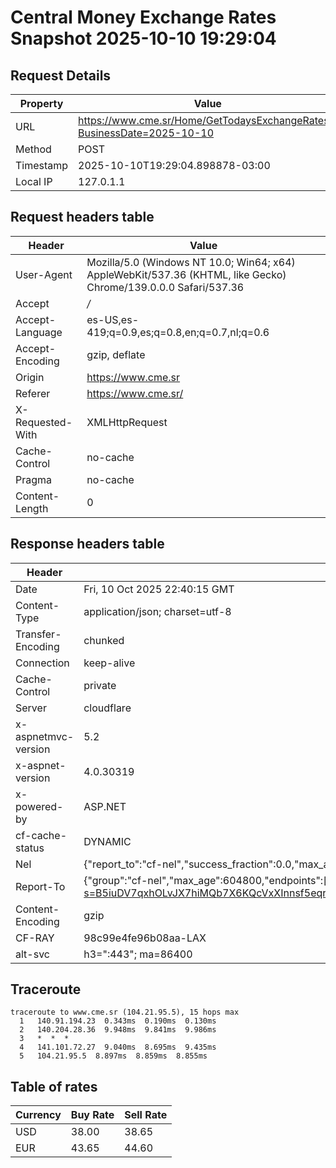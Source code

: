 # Central Money Exchange Rates Snapshot 2025-10-10 19:29:04
## Request Details

| Property | Value |
|----------|-------|
| URL | https://www.cme.sr/Home/GetTodaysExchangeRates/?BusinessDate=2025-10-10 |
| Method | POST |
| Timestamp | 2025-10-10T19:29:04.898878-03:00 |
| Local IP | 127.0.1.1 |
    
## Request headers table

| Header | Value |
|--------|-------|
| User-Agent | Mozilla/5.0 (Windows NT 10.0; Win64; x64) AppleWebKit/537.36 (KHTML, like Gecko) Chrome/139.0.0.0 Safari/537.36 |
| Accept | */* |
| Accept-Language | es-US,es-419;q=0.9,es;q=0.8,en;q=0.7,nl;q=0.6 |
| Accept-Encoding | gzip, deflate |
| Origin | https://www.cme.sr |
| Referer | https://www.cme.sr/ |
| X-Requested-With | XMLHttpRequest |
| Cache-Control | no-cache |
| Pragma | no-cache |
| Content-Length | 0 |

    
## Response headers table
| Header | Value |
|--------|-------|
| Date | Fri, 10 Oct 2025 22:40:15 GMT |
| Content-Type | application/json; charset=utf-8 |
| Transfer-Encoding | chunked |
| Connection | keep-alive |
| Cache-Control | private |
| Server | cloudflare |
| x-aspnetmvc-version | 5.2 |
| x-aspnet-version | 4.0.30319 |
| x-powered-by | ASP.NET |
| cf-cache-status | DYNAMIC |
| Nel | {"report_to":"cf-nel","success_fraction":0.0,"max_age":604800} |
| Report-To | {"group":"cf-nel","max_age":604800,"endpoints":[{"url":"https://a.nel.cloudflare.com/report/v4?s=B5iuDV7qxhOLvJX7hiMQb7X6KQcVxXInnsf5eqrwECucqos4xcFzTO5T0bkn2cTXpdA5jVNzp893jJ1HvYOO9gEcCvXXwZf72oE%3D"}]} |
| Content-Encoding | gzip |
| CF-RAY | 98c99e4fe96b08aa-LAX |
| alt-svc | h3=":443"; ma=86400 |

## Traceroute 

```
traceroute to www.cme.sr (104.21.95.5), 15 hops max
  1   140.91.194.23  0.343ms  0.190ms  0.130ms 
  2   140.204.28.36  9.948ms  9.841ms  9.986ms 
  3   *  *  * 
  4   141.101.72.27  9.040ms  8.695ms  9.435ms 
  5   104.21.95.5  8.897ms  8.859ms  8.855ms 

```


## Table of rates

| Currency | Buy Rate | Sell Rate |
|----------|----------|-----------|
| USD | 38.00 | 38.65 |
| EUR | 43.65 | 44.60 |
